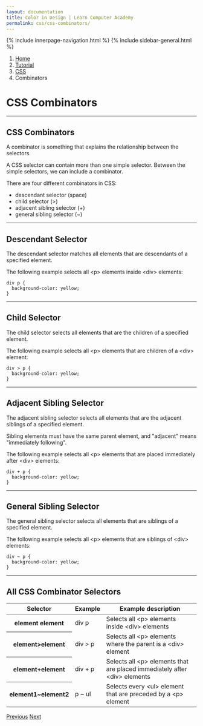 ```yaml
---
layout: documentation
title: Color in Design | Learn Computer Academy
permalink: css/css-combinators/
---
```

<div class="loader">
{% include innerpage-navigation.html %}
{% include sidebar-general.html %}
            <div class="page-content">
                <div class="content-wrapper">
                    <div class="row">
                        <div class="col-md-9 content">
                            <nav aria-label="breadcrumb">
                                <ol class="breadcrumb">
                                    <li class="breadcrumb-item"><a href="#">Home</a></li>
                                    <li class="breadcrumb-item"><a href="#">Tutorial</a></li>
                                    <li class="breadcrumb-item"><a href="#">CSS</a></li>
                                    <li class="breadcrumb-item active">Combinators</li>
                                </ol>
                            </nav>
                            <!-- Your content goes started here -->
                            <div class="doc-content">
                                <h1>CSS Combinators</h1>
                                <hr>
                                <h2>CSS Combinators</h2>
                                <p class="note">A combinator is something that explains the relationship between the selectors.</p>
                                <p>A CSS selector can contain more than one simple selector. Between the simple selectors, we can include a combinator.</p>
                                <p>There are four different combinators in CSS:</p>
                                <ul>
                                    <li>descendant selector (space)</li>
                                    <li>child selector (&gt;)</li>
                                    <li>adjacent sibling selector (+)</li>
                                    <li>general sibling selector (~)</li>
                                </ul>
                                <hr>
                                <h2>Descendant Selector</h2>
                                <p>The descendant selector matches all elements that are descendants of a specified element.</p>
                                <p>The following example selects all &lt;p&gt; elements inside &lt;div&gt; elements:&nbsp;</p>
                                <pre class="snippet"><code class="css">div p {
  background-color: yellow;
}</code></pre>
                                <hr>
                                <h2>Child Selector</h2>
                                <p>The child selector selects all elements that are the children of a specified element.</p>
                                <p>The following example selects all &lt;p&gt; elements that are children of a &lt;div&gt; element:</p>
                                <pre class="snippet"><code class="css">div > p {
  background-color: yellow;
}</code></pre>
                                <hr>
                                <h2>Adjacent Sibling Selector</h2>
                                <p>The adjacent sibling selector selects all elements that are the adjacent siblings of a specified element.</p>
                                <p>Sibling elements must have the same parent element, and &quot;adjacent&quot; means &quot;immediately following&quot;.</p>
                                <p>The following example selects all &lt;p&gt; elements that are placed immediately after &lt;div&gt; elements:</p>
                                <pre class="snippet"><code class="css">div + p {
  background-color: yellow;
}</code></pre>
                                <hr>
                                <h2>General Sibling Selector</h2>
                                <p>The general sibling selector selects all elements that are siblings of a specified element.</p>
                                <p>The following example selects all &lt;p&gt; elements that are siblings of &lt;div&gt; elements:&nbsp;</p>
                                <pre class="snippet"><code class="css">div ~ p {
  background-color: yellow;
}</code></pre>
                                <hr>
                                <h2>All CSS Combinator Selectors</h2>
                                <table class="table table-striped table-bordered">
                                    <thead class="thead-shades">
                                        <tr>
                                            <th scope="col">Selector</th>
                                            <th scope="col">Example</th>
                                            <th scope="col">Example description</th>
                                        </tr>
                                    </thead>
                                    <tbody>
                                        <tr>
                                            <th scope="row">element element</th>
                                            <td>div p</td>
                                            <td>Selects all &lt;p> elements inside &lt;div> elements</td>
                                        </tr>
                                        <tr>
                                            <th scope="row">element>element</th>
                                            <td>div > p</td>
                                            <td>Selects all &lt;p> elements where the parent is a &lt;div> element</td>
                                        </tr>  
                                        <tr>
                                            <th scope="row">element+element</th>
                                            <td>div + p</td>
                                            <td>Selects all &lt;p> elements that are placed immediately after &lt;div> elements</td>
                                        </tr>
                                        <tr>
                                            <th scope="row">element1~element2</th>
                                            <td>p ~ ul</td>
                                            <td>Selects every &lt;ul> element that are preceded by a &lt;p> element</td>
                                        </tr>                                                                              
                                    </tbody>
                                </table>
                            </div>
                            <!-- /.Your content ends here -->
                            <div class="footer-btn d-flex justify-content-between">
                                <a href="css-align" class="btn"><i class="fas fa-arrow-circle-left"></i>Previous</a>
                                <a href="css-pseudo-classes" class="btn">Next<i class="fas fa-arrow-circle-right"></i></a>
                            </div>
                            <!-- /.End of footer button -->
                        </div>
                        <!-- Right Sidebar Start-->
                        <?php include '../includes/right-sidebar-innerpage.php'; ?>
                        <!-- Right-Sidebar End -->
                    </div>
                </div>

